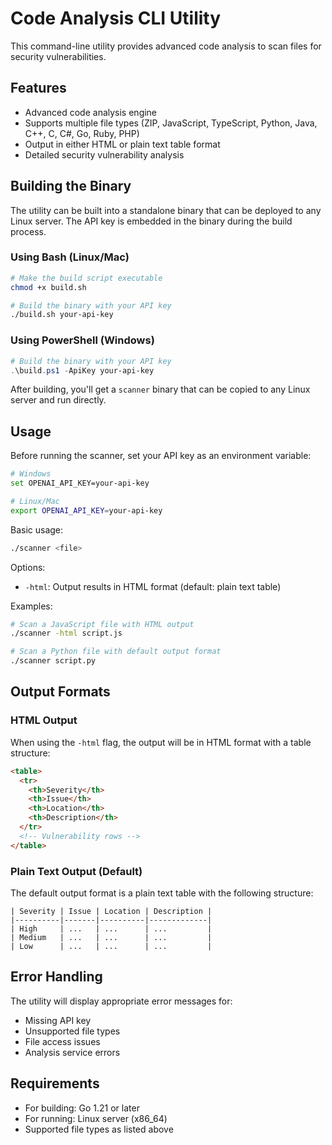 # Code Analysis CLI Utility

This command-line utility provides advanced code analysis to scan files for security vulnerabilities.

## Features

- Advanced code analysis engine
- Supports multiple file types (ZIP, JavaScript, TypeScript, Python, Java, C++, C, C#, Go, Ruby, PHP)
- Output in either HTML or plain text table format
- Detailed security vulnerability analysis

## Building the Binary

The utility can be built into a standalone binary that can be deployed to any Linux server. The API key is embedded in the binary during the build process.

### Using Bash (Linux/Mac)

```bash
# Make the build script executable
chmod +x build.sh

# Build the binary with your API key
./build.sh your-api-key
```

### Using PowerShell (Windows)

```powershell
# Build the binary with your API key
.\build.ps1 -ApiKey your-api-key
```

After building, you'll get a `scanner` binary that can be copied to any Linux server and run directly.

## Usage

Before running the scanner, set your API key as an environment variable:

```bash
# Windows
set OPENAI_API_KEY=your-api-key

# Linux/Mac
export OPENAI_API_KEY=your-api-key
```

Basic usage:
```bash
./scanner <file>
```

Options:
- `-html`: Output results in HTML format (default: plain text table)

Examples:
```bash
# Scan a JavaScript file with HTML output
./scanner -html script.js

# Scan a Python file with default output format
./scanner script.py
```

## Output Formats

### HTML Output
When using the `-html` flag, the output will be in HTML format with a table structure:
```html
<table>
  <tr>
    <th>Severity</th>
    <th>Issue</th>
    <th>Location</th>
    <th>Description</th>
  </tr>
  <!-- Vulnerability rows -->
</table>
```

### Plain Text Output (Default)
The default output format is a plain text table with the following structure:
```
| Severity | Issue | Location | Description |
|----------|-------|----------|-------------|
| High     | ...   | ...      | ...         |
| Medium   | ...   | ...      | ...         |
| Low      | ...   | ...      | ...         |
```

## Error Handling

The utility will display appropriate error messages for:
- Missing API key
- Unsupported file types
- File access issues
- Analysis service errors

## Requirements

- For building: Go 1.21 or later
- For running: Linux server (x86_64)
- Supported file types as listed above 